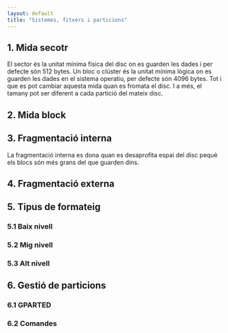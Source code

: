 ```yaml
---
layout: default
title: "Sistemes, fitxers i particions"
---
```


## 1. Mida secotr

El sector és la unitat mínima física del disc on es guarden les dades i per defecte són 512 bytes.
Un bloc o clúster és la unitat mínima lògica on es guarden les dades en el sistema operatiu, per defecte són 4096 bytes. Tot i que es pot cambiar aquesta mida quan es fromata el disc. I a més, el tamany pot ser diferent a cada partició del mateix disc.

## 2. Mida block



## 3. Fragmentació interna

La fragmentació interna es dona quan es desaprofita espai del disc pequè els blocs són més grans del que guarden dins.

## 4. Fragmentació externa



## 5. Tipus de formateig



### 5.1 Baix nivell

### 5.2 Mig nivell

### 5.3 Alt nivell


## 6. Gestió de particions

### 6.1 GPARTED

### 6.2 Comandes
